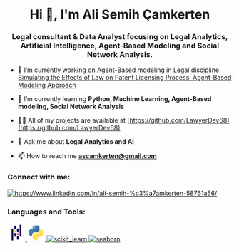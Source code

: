 <h1 align="center">Hi 👋, I'm Ali Semih Çamkerten</h1>
<h3 align="center">Legal consultant & Data Analyst focusing on Legal Analytics, Artificial Intelligence, Agent-Based Modeling and Social Network Analysis.</h3>

- 🔭 I’m currently working on Agent-Based modeling in Legal discipline [Simulating the Effects of Law on Patent Licensing Process: Agent-Based Modeling Approach](https://papers.ssrn.com/sol3/papers.cfm?abstract_id=4410437)

- 🌱 I’m currently learning **Python, Machine Learning, Agent-Based modeling, Social Network Analysis**

- 👨‍💻 All of my projects are available at [https://github.com/LawyerDev68](https://github.com/LawyerDev68)

- 💬 Ask me about **Legal Analytics and AI**

- 📫 How to reach me **ascamkerten@gmail.com**

<h3 align="left">Connect with me:</h3>
<p align="left">
<a href="https://linkedin.com/in/https://www.linkedin.com/in/ali-semih-%c3%a7amkerten-58761a56/" target="blank"><img align="center" src="https://raw.githubusercontent.com/rahuldkjain/github-profile-readme-generator/master/src/images/icons/Social/linked-in-alt.svg" alt="https://www.linkedin.com/in/ali-semih-%c3%a7amkerten-58761a56/" height="30" width="40" /></a>
</p>

<h3 align="left">Languages and Tools:</h3>
<p align="left"> <a href="https://pandas.pydata.org/" target="_blank" rel="noreferrer"> <img src="https://raw.githubusercontent.com/devicons/devicon/2ae2a900d2f041da66e950e4d48052658d850630/icons/pandas/pandas-original.svg" alt="pandas" width="40" height="40"/> </a> <a href="https://www.python.org" target="_blank" rel="noreferrer"> <img src="https://raw.githubusercontent.com/devicons/devicon/master/icons/python/python-original.svg" alt="python" width="40" height="40"/> </a> <a href="https://scikit-learn.org/" target="_blank" rel="noreferrer"> <img src="https://upload.wikimedia.org/wikipedia/commons/0/05/Scikit_learn_logo_small.svg" alt="scikit_learn" width="40" height="40"/> </a> <a href="https://seaborn.pydata.org/" target="_blank" rel="noreferrer"> <img src="https://seaborn.pydata.org/_images/logo-mark-lightbg.svg" alt="seaborn" width="40" height="40"/> </a> </p>
